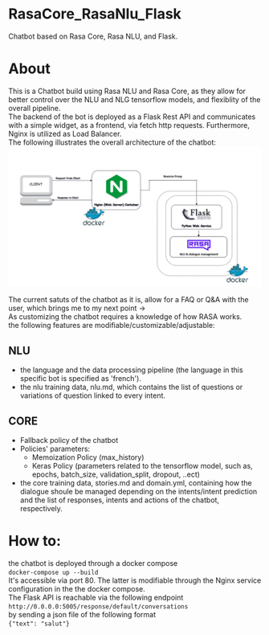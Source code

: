 # RasaCore_RasaNlu_Flask
Chatbot based on Rasa Core, Rasa NLU, and Flask.  

# About
This is a Chatbot build using Rasa NLU and Rasa Core, as they allow for better control over the NLU and NLG tensorflow models, and flexiblity of the overall pipeline.  
The backend of the bot is deployed as a Flask Rest API and communicates with a simple widget, as a frontend, via fetch http requests. Furthermore, Nginx is utilized as Load Balancer.  
The following illustrates the overall architecture of the chatbot:  
![alt text](https://github.com/ahnineamine/RasaCore_RasaNlu_Flask/blob/master/architecture.png?raw=true)  
  
The current satuts of the chatbot as it is, allow for a FAQ or Q&A with the user, which brings me to my next point ->  
As customizing the chatbot requires a knowledge of how RASA works.  
the following features are modifiable/customizable/adjustable:  
## NLU  
* the language and the data processing pipeline (the language in this specific bot is specified as 'french').  
* the nlu training data, nlu.md, which contains the list of questions or variations of question linked to every intent.  
## CORE  
* Fallback policy of the chatbot  
* Policies' parameters:  
  * Memoization Policy (max_history)  
  * Keras Policy (parameters related to the tensorflow model, such as, epochs, batch_size, validation_split, dropout, ..ect)  
* the core training data, stories.md and domain.yml, containing how the dialogue shoule be managed depending on the intents/intent prediction and the list of responses, intents and actions of the chatbot, respectively.  

# How to:  
the chatbot is deployed through a docker compose  
``` docker-compose up --build ```  
It's accessible via port 80. The latter is modifiable through the Nginx service configuration in the the docker compose.  
The Flask API is reachable via the following endpoint  
``` http://0.0.0.0:5005/response/default/conversations ```  
by sending a json file of the following format  
``` {"text": "salut"} ```

